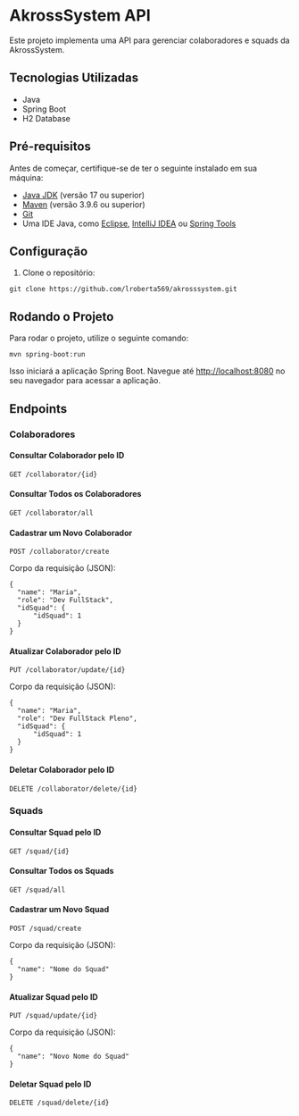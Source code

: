 <h1>AkrossSystem API</h1>

<p>Este projeto implementa uma API para gerenciar colaboradores e squads da AkrossSystem.</p>

<h2>Tecnologias Utilizadas</h2>

<ul>
    <li>Java</li>
    <li>Spring Boot</li>
    <li>H2 Database</li>
</ul>

<h2>Pré-requisitos</h2>

<p>Antes de começar, certifique-se de ter o seguinte instalado em sua máquina:</p>

<ul>
    <li><a href="https://www.oracle.com/java/technologies/javase-downloads.html">Java JDK</a> (versão 17 ou superior)</li>
    <li><a href="https://maven.apache.org/download.cgi">Maven</a> (versão 3.9.6 ou superior)</li>
    <li><a href="https://git-scm.com/downloads">Git</a></li>
   <li>Uma IDE Java, como <a href="https://www.eclipse.org/downloads/">Eclipse</a>, <a href="https://www.jetbrains.com/idea/download/">IntelliJ IDEA</a> ou <a href="https://spring.io/tools">Spring Tools</a></li>
</ul>
</ul>

<h2>Configuração</h2>

<ol>
    <li>Clone o repositório:</li>
</ol>

<pre><code>git clone https://github.com/lroberta569/akrosssystem.git</code></pre>

<h2>Rodando o Projeto</h2>

<p>Para rodar o projeto, utilize o seguinte comando:</p>

<pre><code>mvn spring-boot:run</code></pre>

<p>Isso iniciará a aplicação Spring Boot. Navegue até <a href="http://localhost:8080">http://localhost:8080</a> no seu navegador para acessar a aplicação.</p>

<h2>Endpoints</h2>

<h3>Colaboradores</h3>

<h4>Consultar Colaborador pelo ID</h4>

<pre><code>GET /collaborator/{id}</code></pre>

<h4>Consultar Todos os Colaboradores</h4>

<pre><code>GET /collaborator/all</code></pre>

<h4>Cadastrar um Novo Colaborador</h4>

<pre><code>POST /collaborator/create</code></pre>

<p>Corpo da requisição (JSON):</p>

<pre><code>{
  "name": "Maria",
  "role": "Dev FullStack",
  "idSquad": {
      "idSquad": 1
  }
}</code></pre>

<h4>Atualizar Colaborador pelo ID</h4>

<pre><code>PUT /collaborator/update/{id}</code></pre>

<p>Corpo da requisição (JSON):</p>

<pre><code>{
  "name": "Maria",
  "role": "Dev FullStack Pleno",
  "idSquad": {
      "idSquad": 1
  }
}</code></pre>

<h4>Deletar Colaborador pelo ID</h4>

<pre><code>DELETE /collaborator/delete/{id}</code></pre>

<h3>Squads</h3>

<h4>Consultar Squad pelo ID</h4>

<pre><code>GET /squad/{id}</code></pre>

<h4>Consultar Todos os Squads</h4>

<pre><code>GET /squad/all</code></pre>

<h4>Cadastrar um Novo Squad</h4>

<pre><code>POST /squad/create</code></pre>

<p>Corpo da requisição (JSON):</p>

<pre><code>{
  "name": "Nome do Squad"
}</code></pre>

<h4>Atualizar Squad pelo ID</h4>

<pre><code>PUT /squad/update/{id}</code></pre>

<p>Corpo da requisição (JSON):</p>

<pre><code>{
  "name": "Novo Nome do Squad"
}</code></pre>

<h4>Deletar Squad pelo ID</h4>

<pre><code>DELETE /squad/delete/{id}</code></pre>
